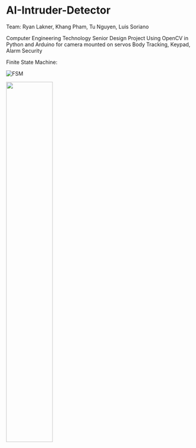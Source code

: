 # AI-Intruder-Detector

Team: Ryan Lakner, Khang Pham, Tu Nguyen, Luis Soriano

Computer Engineering Technology Senior Design Project 
Using OpenCV in Python and Arduino for camera mounted on servos 
Body Tracking, Keypad, Alarm Security

Finite State Machine:

![FSM](https://user-images.githubusercontent.com/95839458/201249561-3599adbb-eae2-454f-bff1-60e64829ff81.png)

<img src="[https://user-images.githubusercontent.com/95839458/201249561-3599adbb-eae2-454f-bff1-60e64829ff81.png]" width=50% height=50%>
